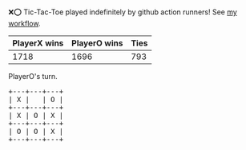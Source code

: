 :x::o: Tic-Tac-Toe played indefinitely by github action runners! See [my workflow](.github/workflows/play.yaml).

|PlayerX wins|PlayerO wins|Ties|
|-|-|-|
|1718|1696|793|

PlayerO's turn.

<pre>
+---+---+---+
| X |   | O |
+---+---+---+
| X | O | X |
+---+---+---+
| O | O | X |
+---+---+---+
</pre>